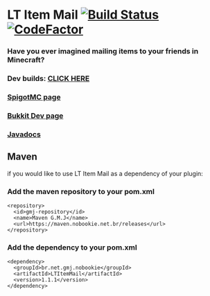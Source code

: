 # LT Item Mail [![Build Status](https://jenkins.nobookie.net.br/job/LTItemMail/badge/icon)](https://jenkins.nobookie.net.br/job/LTItemMail/) [![CodeFactor](https://www.codefactor.io/repository/github/nobookie/ltitemmail/badge)](https://www.codefactor.io/repository/github/nobookie/ltitemmail)
### Have you ever imagined mailing items to your friends in Minecraft?
### Dev builds: [CLICK HERE](https://jenkins.nobookie.net.br/job/LTItemMail/)
###
### [SpigotMC page](https://www.spigotmc.org/resources/62294/)
### [Bukkit Dev page](https://dev.bukkit.org/projects/lt-item-mail)
### [Javadocs](https://javadocs.nobookie.net.br/LTItemMail/)


## Maven
if you would like to use LT Item Mail as a dependency of your plugin:

### Add the maven repository to your pom.xml
```
<repository>
  <id>gmj-repository</id>
  <name>Maven G.M.J</name>
  <url>https://maven.nobookie.net.br/releases</url>
</repository>
```

### Add the dependency to your pom.xml
```
<dependency>
  <groupId>br.net.gmj.nobookie</groupId>
  <artifactId>LTItemMail</artifactId>
  <version>1.1.1</version>
</dependency>
```
